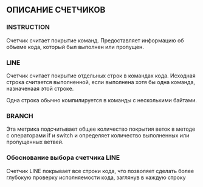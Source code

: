 ## ОПИСАНИЕ СЧЕТЧИКОВ

### INSTRUCTION

Счетчик считает покрытие команд.
Предоставляет информацию об объеме кода, 
который был выполнен или пропущен. 

### LINE

Счетчик считает покрытие отдельных строк 
в командах кода.
Исходная строка считается выполненной, если
выполнена хотя бы одна команда, назначенаая 
этой строке.

Одна строка обычно компилируется 
в команды с несколькими байтами.

### BRANCH

Эта метрика подсчитывает общее 
количество покрытия веток в методе с операторами 
if и switch и определяет количество выполненных 
или пропущенных ветвей. 

### Обоснование выбора счетчика LINE

Счетчик LINE покрывает все строки кода, 
что позволяет сделать более глубокую проверку
исполняемости кода, заглянув в каждую строку


